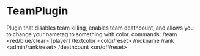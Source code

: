 # TeamPlugin
Plugin that disables team killing, enables team deathcount, and allows you to change your nametag to something with color.
commands:
 /team <red/blue/clear> [player]
 /textcolor <color/reset>
 /nickname <nickname>
 /rank <admin/rank/reset>
 /deathcount <on/off/reset>
